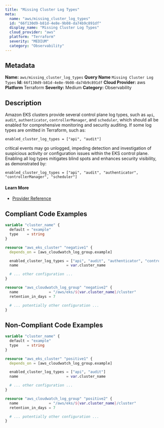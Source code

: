 ```yaml
---
title: "Missing Cluster Log Types"
meta:
  name: "aws/missing_cluster_log_types"
  id: "66f130d9-b81d-4e8e-9b08-da74b9c891df"
  display_name: "Missing Cluster Log Types"
  cloud_provider: "aws"
  platform: "Terraform"
  severity: "MEDIUM"
  category: "Observability"
---
```

## Metadata
**Name:** `aws/missing_cluster_log_types`
**Query Name** `Missing Cluster Log Types`
**Id:** `66f130d9-b81d-4e8e-9b08-da74b9c891df`
**Cloud Provider:** aws
**Platform** Terraform
**Severity:** Medium
**Category:** Observability
## Description
Amazon EKS clusters provide several control plane log types, such as `api`, `audit`, `authenticator`, `controllerManager`, and `scheduler`, which should all be enabled for comprehensive monitoring and security auditing. If some log types are omitted in Terraform, such as:

```
enabled_cluster_log_types = ["api", "audit"]
```

critical events may go unlogged, impeding detection and investigation of suspicious activity or configuration issues within the EKS control plane. Enabling all log types mitigates blind spots and enhances security visibility, as demonstrated by:

```
enabled_cluster_log_types = ["api", "audit", "authenticator", "controllerManager", "scheduler"]
```

#### Learn More

 - [Provider Reference](https://www.terraform.io/docs/providers/aws/r/eks_cluster.html)


## Compliant Code Examples
```terraform
variable "cluster_name" {
  default = "example"
  type    = string
}

resource "aws_eks_cluster" "negative1" {
  depends_on = [aws_cloudwatch_log_group.example]

  enabled_cluster_log_types = ["api", "audit", "authenticator", "controllerManager", "scheduler"]
  name                      = var.cluster_name

  # ... other configuration ...
}

resource "aws_cloudwatch_log_group" "negative2" {
  name              = "/aws/eks/${var.cluster_name}/cluster"
  retention_in_days = 7

  # ... potentially other configuration ...
}

```
## Non-Compliant Code Examples
```terraform
variable "cluster_name" {
  default = "example"
  type    = string
}

resource "aws_eks_cluster" "positive1" {
  depends_on = [aws_cloudwatch_log_group.example]

  enabled_cluster_log_types = ["api", "audit"]
  name                      = var.cluster_name

  # ... other configuration ...
}

resource "aws_cloudwatch_log_group" "positive2" {
  name              = "/aws/eks/${var.cluster_name}/cluster"
  retention_in_days = 7

  # ... potentially other configuration ...
}

```